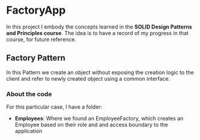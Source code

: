 ﻿# FactoryApp

In this project I embody the concepts learned in the **SOLID Design Patterns and Principles course**. The idea is to have a record of my progress in that course, for future reference.

## Factory Pattern

In this Pattern we create an object without exposing the creation logic to the client and refer to newly created object using a common interface.

### About the code

For this particular case, I have a folder: 
* **Employees**: Where we found an EmployeeFactory, which creates an Employee based on their role and and access boundary to the application

